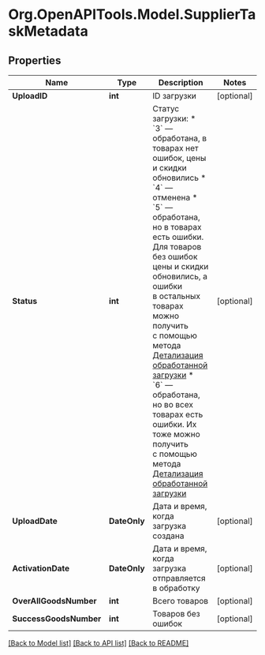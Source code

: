 # Org.OpenAPITools.Model.SupplierTaskMetadata

## Properties

Name | Type | Description | Notes
------------ | ------------- | ------------- | -------------
**UploadID** | **int** | ID загрузки | [optional] 
**Status** | **int** | Статус загрузки:    * &#x60;3&#x60; — обработана, в товарах нет ошибок, цены и скидки обновились   * &#x60;4&#x60; — отменена   * &#x60;5&#x60; — обработана, но в товарах есть ошибки. Для товаров без ошибок цены и скидки обновились, а ошибки в остальных товарах можно получить с помощью метода [Детализация обработанной загрузки](./work-with-products#tag/Ceny-i-skidki/paths/~1api~1v2~1history~1goods~1task/get)   * &#x60;6&#x60; — обработана, но во всех товарах есть ошибки. Их тоже можно получить с помощью метода [Детализация обработанной загрузки](./work-with-products#tag/Ceny-i-skidki/paths/~1api~1v2~1history~1goods~1task/get)  | [optional] 
**UploadDate** | **DateOnly** | Дата и время, когда загрузка создана | [optional] 
**ActivationDate** | **DateOnly** | Дата и время, когда загрузка отправляется в обработку | [optional] 
**OverAllGoodsNumber** | **int** | Всего товаров | [optional] 
**SuccessGoodsNumber** | **int** | Товаров без ошибок | [optional] 

[[Back to Model list]](../README.md#documentation-for-models) [[Back to API list]](../README.md#documentation-for-api-endpoints) [[Back to README]](../README.md)

